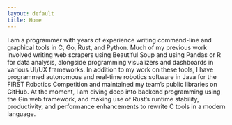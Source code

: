 ```yaml
---
layout: default
title: Home
---
```


I am a programmer with years of experience writing command-line and graphical tools in C, Go, Rust, and Python. Much of my previous work involved writing web scrapers using Beautiful Soup and using Pandas or R for data analysis, alongside programming visualizers and dashboards in various UI/UX frameworks. In addition to my work on these tools, I have programmed autonomous and real-time robotics software in Java for the FIRST Robotics Competition and maintained my team’s public libraries on GitHub. At the moment, I am diving deep into backend programming using the Gin web framework, and making use of Rust’s runtime stability, productivity, and performance enhancements to rewrite C tools in a modern language.